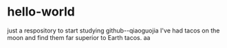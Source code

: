 # hello-world
just a respository to start studying github--qiaoguojia
I've had tacos on the moon and find them far superior to Earth tacos.
aa
